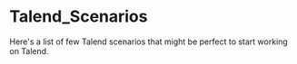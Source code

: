 # Talend_Scenarios
Here's a list of few Talend scenarios that might be perfect to start working on Talend.
